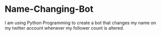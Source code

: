 # Name-Changing-Bot
I am using Python Programming to create a bot that changes my name on my twitter account whenever my follower count is altered.
